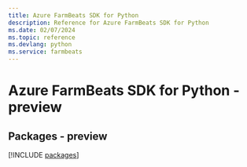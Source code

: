 ```yaml
---
title: Azure FarmBeats SDK for Python
description: Reference for Azure FarmBeats SDK for Python
ms.date: 02/07/2024
ms.topic: reference
ms.devlang: python
ms.service: farmbeats
---
```

# Azure FarmBeats SDK for Python - preview
## Packages - preview
[!INCLUDE [packages](farmbeats-index.md)]